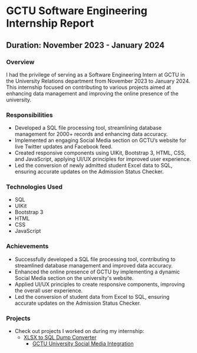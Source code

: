 # GCTU Software Engineering Internship Report

## Duration: November 2023 - January 2024

### Overview

I had the privilege of serving as a Software Engineering Intern at GCTU in the University Relations department from November 2023 to January 2024. This internship focused on contributing to various projects aimed at enhancing data management and improving the online presence of the university.

### Responsibilities

- Developed a SQL file processing tool, streamlining database management for 2000+ records and enhancing data accuracy.
- Implemented an engaging Social Media section on GCTU’s website for live Twitter updates and Facebook feed.
- Created responsive components using UIKit, Bootstrap 3, HTML, CSS, and JavaScript, applying UI/UX principles for improved user experience.
- Led the conversion of newly admitted student Excel data to SQL, ensuring accurate updates on the Admission Status Checker.

### Technologies Used

- SQL
- UIKit
- Bootstrap 3
- HTML
- CSS
- JavaScript

### Achievements

- Successfully developed a SQL file processing tool, contributing to streamlined database management and improved data accuracy.
- Enhanced the online presence of GCTU by implementing a dynamic Social Media section on the university's website.
- Applied UI/UX principles to create responsive components, improving the overall user experience.
- Led the conversion of student data from Excel to SQL, ensuring accurate updates on the Admission Status Checker.

### Projects

- Check out projects I worked on during my internship:
  - [XLSX to SQL Dump Converter](./projects/excel2sqldump.md)
    - [GCTU University Social Media Integration](./projects/gctu_social_media_integration.md)
